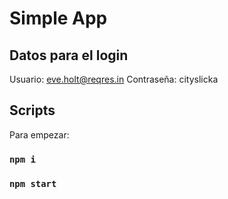 # Simple App
## Datos para el login
Usuario: eve.holt@reqres.in
Contraseña: cityslicka

## Scripts
Para empezar:
### `npm i`
### `npm start`
